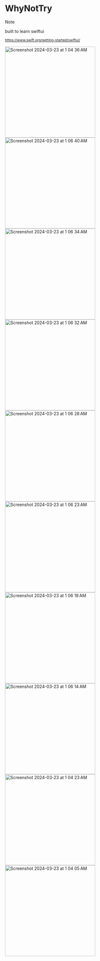 WhyNotTry
=========

> [!note]
> 
> built to learn swiftui
>
> <sup>https://www.swift.org/getting-started/swiftui/</sup>

<img width="300" alt="Screenshot 2024-03-23 at 1 04 36 AM" src="https://github.com/khaister/WhyNotTry/assets/1192669/e7efcc75-837c-4434-92f1-73332ba8d3e8">
<img width="300" alt="Screenshot 2024-03-23 at 1 06 40 AM" src="https://github.com/khaister/WhyNotTry/assets/1192669/c2275afe-42bb-4c04-a43d-0c89b27884b1">
<img width="300" alt="Screenshot 2024-03-23 at 1 06 34 AM" src="https://github.com/khaister/WhyNotTry/assets/1192669/0ed46d9c-7f7a-45ca-a8c7-6612deefbb56">
<img width="300" alt="Screenshot 2024-03-23 at 1 06 32 AM" src="https://github.com/khaister/WhyNotTry/assets/1192669/e24d172a-a5e2-4dfd-9163-a54bd2e3bfb4">
<img width="300" alt="Screenshot 2024-03-23 at 1 06 28 AM" src="https://github.com/khaister/WhyNotTry/assets/1192669/237dc6bb-b8f0-4bc0-8a06-06b0b177d530">
<img width="300" alt="Screenshot 2024-03-23 at 1 06 23 AM" src="https://github.com/khaister/WhyNotTry/assets/1192669/e9e7f44b-cb6a-4dfc-bfc0-8ca0fd1205e6">
<img width="300" alt="Screenshot 2024-03-23 at 1 06 19 AM" src="https://github.com/khaister/WhyNotTry/assets/1192669/e3940548-d8ba-4cb8-93cb-606a7e9be1c7">
<img width="300" alt="Screenshot 2024-03-23 at 1 06 14 AM" src="https://github.com/khaister/WhyNotTry/assets/1192669/87cc9dd8-59bc-48f5-9913-74ab09c33ce9">
<img width="300" alt="Screenshot 2024-03-23 at 1 04 23 AM" src="https://github.com/khaister/WhyNotTry/assets/1192669/531bff07-0e2f-4749-aa72-40aac1ba0f77">
<img width="300" alt="Screenshot 2024-03-23 at 1 04 05 AM" src="https://github.com/khaister/WhyNotTry/assets/1192669/7d55200b-0c60-4ed5-843a-b735de292987">
